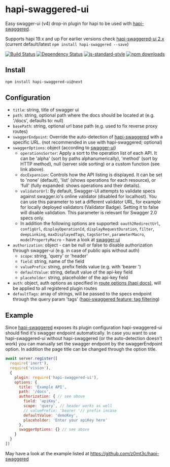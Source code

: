 # hapi-swaggered-ui
Easy swagger-ui (v4) drop-in plugin for hapi to be used with [hapi-swaggered](https://github.com/z0mt3c/hapi-swaggered).

Supports hapi 19.x and up
For earlier versions check [hapi-swaggered-ui 2.x](https://github.com/z0mt3c/hapi-swaggered-ui/blob/2.x/README.md) (current default/latest `npm install hapi-swaggered --save`)

[![Build Status](https://img.shields.io/travis/z0mt3c/hapi-swaggered-ui/master.svg)](https://travis-ci.org/z0mt3c/hapi-swaggered-ui)
[![Dependency Status](https://img.shields.io/gemnasium/z0mt3c/hapi-swaggered-ui.svg)](https://gemnasium.com/z0mt3c/hapi-swaggered-ui)
[![js-standard-style](https://img.shields.io/badge/code%20style-standard-brightgreen.svg?style=flat)](https://github.com/feross/standard)
[![npm downloads](https://img.shields.io/npm/dm/hapi-swaggered-ui.svg)](https://www.npmjs.com/package/hapi-swaggered-ui)

## Install
```bash
npm install hapi-swaggered-ui@next
```

## Configuration
* `title`: string, title of swagger ui
* `path`: string, optional path where the docs should be located at (e.g. '/docs', defaults to: null)
* `basePath`: string, optional url base path (e.g. used to fix reverse proxy routes)
* `swaggerEndpoint`: Override the auto-detection of [hapi-swaggered](https://github.com/z0mt3c/hapi-swaggered) with a specific URL. (not recommended in use with hapi-swaggered; optional)
* `swaggerOptions`: object (according to [swagger-ui](https://github.com/swagger-api/swagger-ui#parameters))
  * `operationsSorter`: Apply a sort to the operation list of each API. It can be 'alpha' (sort by paths alphanumerically), 'method' (sort by HTTP method), null (server side sorting) or a custom function (see link above).
  * `docExpansion`: Controls how the API listing is displayed. It can be set to 'none' (default), 'list' (shows operations for each resource), or 'full' (fully expanded: shows operations and their details).
  * `validatorUrl`: By default, Swagger-UI attempts to validate specs against swagger.io's online validator (disabled for localhost). You can use this parameter to set a different validator URL, for example for locally deployed validators (Validator Badge). Setting it to false will disable validation. This parameter is relevant for Swagger 2.0 specs only.
  * In addition the following options are supported: `oauth2RedirectUrl`, `configUrl`, `displayOperationId`, `displayRequestDuration`, `filter`, `deepLinking`, `maxDisplayedTags`, `tagsSorter`, `parameterMacro`, `modelPropertyMacro` - have a look at [swagger-ui](https://github.com/swagger-api/swagger-ui#parameters)
* `authorization`: object - can be null or false to disable authorization through swagger-ui (e.g. in case of public apis without auth)
  * `scope`: string, 'query' or 'header'
  * `field`: string, name of the field
  * `valuePrefix`: string, prefix fields value (e.g. with 'bearer ')
  * `defaultValue`: string, default value of the api-key field
  * `placeholder`: string, placeholder of the api-key field
* `auth`: object, auth options as specified in [route options (hapi docs)](https://github.com/hapijs/hapi/blob/master/API.md#route-options), will be applied to all registered plugin routes
* `defaultTags`:  array of strings, will be passed to the specs endpoint through the query param 'tags' ([hapi-swaggered feature: tag filtering](https://github.com/z0mt3c/hapi-swaggered#tag-filtering))

## Example
Since [hapi-swaggered](https://github.com/z0mt3c/hapi-swaggered) exposes its plugin configuration hapi-swaggered-ui should find it's swagger endpoint automatically. In case you want to use hapi-swaggered-ui without hapi-swaggered (or the auto-detection doesn't work) you can manually set the swagger endpoint by the swaggerEndpoint option. In addition the page title can be changed through the option title.

```js
await server.register([
  require('inert'),
  require('vision'),
  {
    plugin: require('hapi-swaggered-ui'),
    options: {
      title: 'Example API',
      path: '/docs',
      authorization: { // see above
        field: 'apiKey',
        scope: 'query', // header works as well
        // valuePrefix: 'bearer '// prefix incase
        defaultValue: 'demoKey',
        placeholder: 'Enter your apiKey here'
      },
      swaggerOptions: {} // see above
    }
  }
])
```

May have a look at the example listed at https://github.com/z0mt3c/hapi-swaggered
